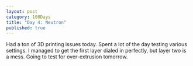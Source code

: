 ```yaml
---
layout: post
category: 100Days
title: "Day 4: Neutron"
published: true
---
```


Had a ton of 3D printing issues today. Spent a lot of the day testing various settings. I managed to get the first layer dialed in perfectly, but layer two is a mess. Going to test for over-extrusion tomorrow.